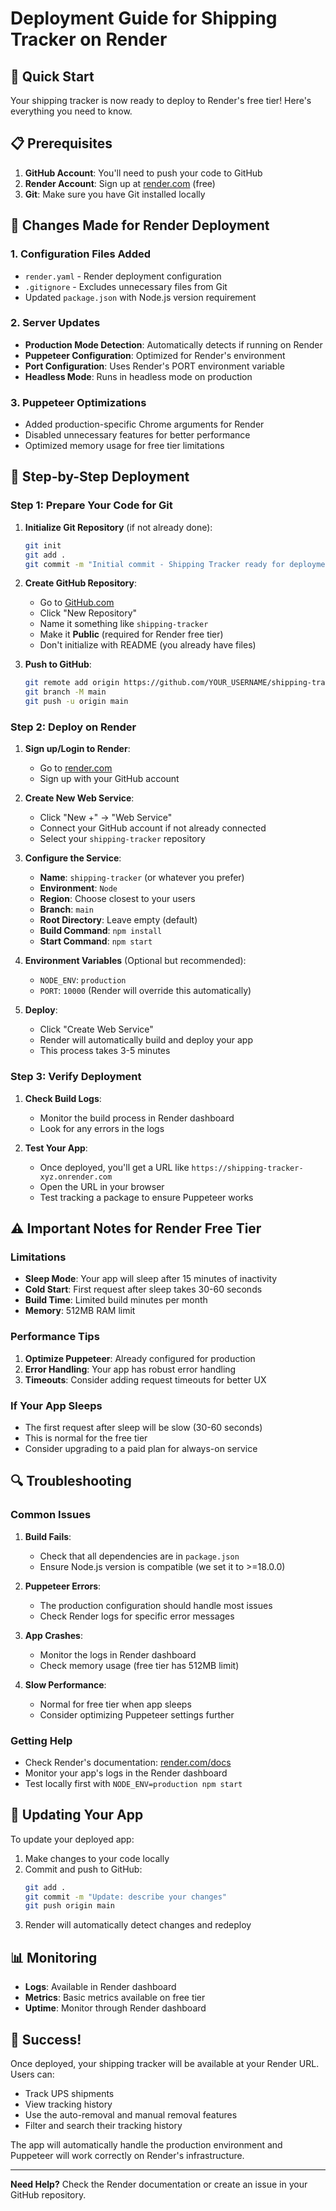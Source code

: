 # Deployment Guide for Shipping Tracker on Render

## 🚀 Quick Start

Your shipping tracker is now ready to deploy to Render's free tier! Here's everything you need to know.

## 📋 Prerequisites

1. **GitHub Account**: You'll need to push your code to GitHub
2. **Render Account**: Sign up at [render.com](https://render.com) (free)
3. **Git**: Make sure you have Git installed locally

## 🔧 Changes Made for Render Deployment

### 1. Configuration Files Added
- `render.yaml` - Render deployment configuration
- `.gitignore` - Excludes unnecessary files from Git
- Updated `package.json` with Node.js version requirement

### 2. Server Updates
- **Production Mode Detection**: Automatically detects if running on Render
- **Puppeteer Configuration**: Optimized for Render's environment
- **Port Configuration**: Uses Render's PORT environment variable
- **Headless Mode**: Runs in headless mode on production

### 3. Puppeteer Optimizations
- Added production-specific Chrome arguments for Render
- Disabled unnecessary features for better performance
- Optimized memory usage for free tier limitations

## 📝 Step-by-Step Deployment

### Step 1: Prepare Your Code for Git

1. **Initialize Git Repository** (if not already done):
   ```bash
   git init
   git add .
   git commit -m "Initial commit - Shipping Tracker ready for deployment"
   ```

2. **Create GitHub Repository**:
   - Go to [GitHub.com](https://github.com)
   - Click "New Repository"
   - Name it something like `shipping-tracker`
   - Make it **Public** (required for Render free tier)
   - Don't initialize with README (you already have files)

3. **Push to GitHub**:
   ```bash
   git remote add origin https://github.com/YOUR_USERNAME/shipping-tracker.git
   git branch -M main
   git push -u origin main
   ```

### Step 2: Deploy on Render

1. **Sign up/Login to Render**:
   - Go to [render.com](https://render.com)
   - Sign up with your GitHub account

2. **Create New Web Service**:
   - Click "New +" → "Web Service"
   - Connect your GitHub account if not already connected
   - Select your `shipping-tracker` repository

3. **Configure the Service**:
   - **Name**: `shipping-tracker` (or whatever you prefer)
   - **Environment**: `Node`
   - **Region**: Choose closest to your users
   - **Branch**: `main`
   - **Root Directory**: Leave empty (default)
   - **Build Command**: `npm install`
   - **Start Command**: `npm start`

4. **Environment Variables** (Optional but recommended):
   - `NODE_ENV`: `production`
   - `PORT`: `10000` (Render will override this automatically)

5. **Deploy**:
   - Click "Create Web Service"
   - Render will automatically build and deploy your app
   - This process takes 3-5 minutes

### Step 3: Verify Deployment

1. **Check Build Logs**: 
   - Monitor the build process in Render dashboard
   - Look for any errors in the logs

2. **Test Your App**:
   - Once deployed, you'll get a URL like `https://shipping-tracker-xyz.onrender.com`
   - Open the URL in your browser
   - Test tracking a package to ensure Puppeteer works

## ⚠️ Important Notes for Render Free Tier

### Limitations
- **Sleep Mode**: Your app will sleep after 15 minutes of inactivity
- **Cold Start**: First request after sleep takes 30-60 seconds
- **Build Time**: Limited build minutes per month
- **Memory**: 512MB RAM limit

### Performance Tips
1. **Optimize Puppeteer**: Already configured for production
2. **Error Handling**: Your app has robust error handling
3. **Timeouts**: Consider adding request timeouts for better UX

### If Your App Sleeps
- The first request after sleep will be slow (30-60 seconds)
- This is normal for the free tier
- Consider upgrading to a paid plan for always-on service

## 🔍 Troubleshooting

### Common Issues

1. **Build Fails**:
   - Check that all dependencies are in `package.json`
   - Ensure Node.js version is compatible (we set it to >=18.0.0)

2. **Puppeteer Errors**:
   - The production configuration should handle most issues
   - Check Render logs for specific error messages

3. **App Crashes**:
   - Monitor the logs in Render dashboard
   - Check memory usage (free tier has 512MB limit)

4. **Slow Performance**:
   - Normal for free tier when app sleeps
   - Consider optimizing Puppeteer settings further

### Getting Help
- Check Render's documentation: [render.com/docs](https://render.com/docs)
- Monitor your app's logs in the Render dashboard
- Test locally first with `NODE_ENV=production npm start`

## 🔄 Updating Your App

To update your deployed app:

1. Make changes to your code locally
2. Commit and push to GitHub:
   ```bash
   git add .
   git commit -m "Update: describe your changes"
   git push origin main
   ```
3. Render will automatically detect changes and redeploy

## 📊 Monitoring

- **Logs**: Available in Render dashboard
- **Metrics**: Basic metrics available on free tier
- **Uptime**: Monitor through Render dashboard

## 🎉 Success!

Once deployed, your shipping tracker will be available at your Render URL. Users can:
- Track UPS shipments
- View tracking history
- Use the auto-removal and manual removal features
- Filter and search their tracking history

The app will automatically handle the production environment and Puppeteer will work correctly on Render's infrastructure.

---

**Need Help?** Check the Render documentation or create an issue in your GitHub repository.
